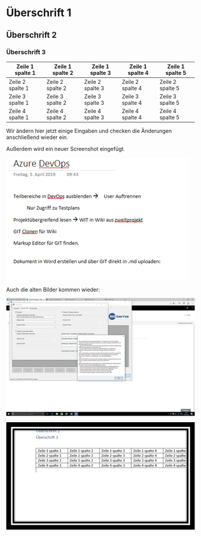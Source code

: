 Überschrift 1
=============

Überschrift 2
-------------

### Überschrift 3

| Zeile 1 spalte 1 | Zeile 1 spalte 2 | Zeile 1 spalte 3 | Zeile 1 spalte 4 | Zeile 1 spalte 5 |
|------------------|------------------|------------------|------------------|------------------|
| Zeile 2 spalte 1 | Zeile 2 spalte 2 | Zeile 2 spalte 3 | Zeile 2 spalte 4 | Zeile 2 spalte 5 |
| Zeile 3 spalte 1 | Zeile 3 spalte 2 | Zeile 3 spalte 3 | Zeile 3 spalte 4 | Zeile 3 spalte 5 |
| Zeile 4 spalte 1 | Zeile 4 spalte 2 | Zeile 4 spalte 3 | Zeile 4 spalte 4 | Zeile 4 spalte 5 |

Wir ändern hier jetzt einige Eingaben und checken die Änderungen anschließend
wieder ein.

Außerdem wird ein neuer Screenshot eingefügt.

![](media/3870892a17eb0cd9ec00d5101532130f.png)

Auch die alten Bilder kommen wieder:

![](media/1722f4e7892225d8c54e2d6c65f766a2.png)

![](media/e9b69163b922e9ad235e8aec32da7a6b.png)
